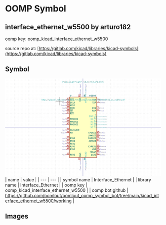 # OOMP Symbol  
## interface_ethernet_w5500  by arturo182  
  
oomp key: oomp_kicad_interface_ethernet_w5500  
  
source repo at: [https://gitlab.com/kicad/libraries/kicad-symbols](https://gitlab.com/kicad/libraries/kicad-symbols)  
## Symbol  
  
[![working.png](working_600.png)](working.png)  
| name | value | 
| --- | --- | 
| symbol name | Interface_Ethernet | 
| library name | Interface_Ethernet | 
| oomp key | oomp_kicad_interface_ethernet_w5500 | 
| oomp bot github | https://github.com/oomlout/oomlout_oomp_symbol_bot/tree/main/kicad_interface_ethernet_w5500/working | 
## Images  
